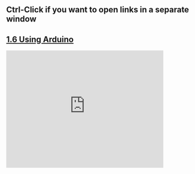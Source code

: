 
## **Ctrl-Click** if you want to open links in a separate window

## [1.6 Using Arduino](https://123d.circuits.io/circuits/996751-1-6-using-arduino/embed#breadboard)





<iframe width="420" height="315" src="http://www.youtube.com/embed/dQw4w9WgXcQ" frameborder="0" allowfullscreen></iframe>
